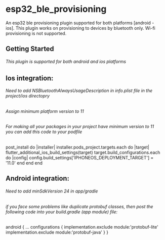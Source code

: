# esp32_ble_provisioning

An esp32 ble provisioning plugin supported for both platforms [android - ios].
This plugin works on provisioning to devices by bluetooth only.
Wi-fi provisioning is not supported.

## Getting Started
###### This plugin is supported for both android and ios platforms

## Ios integration:
###### Need to add NSBluetoothAlwaysUsageDescription in info.plist file in the project/ios directopry
###### Assign minimum platform version to 11
###### For making all your packages in your project have minimum version to 11 you can add this code to your podfile
post_install do |installer|
  installer.pods_project.targets.each do |target|
    flutter_additional_ios_build_settings(target)
        target.build_configurations.each do |config|
            config.build_settings['IPHONEOS_DEPLOYMENT_TARGET'] = '11.0'
        end
  end
end
## Android integration:
###### Need to add minSdkVersion 24 in app/gradle
###### if you face some problems like duplicate protobuf classes, then post the following code into your build.gradle (app module) file:
android {
    ... 
    configurations {
            implementation.exclude module:'protobuf-lite'
            implementation.exclude module:'protobuf-java'
    }
}
